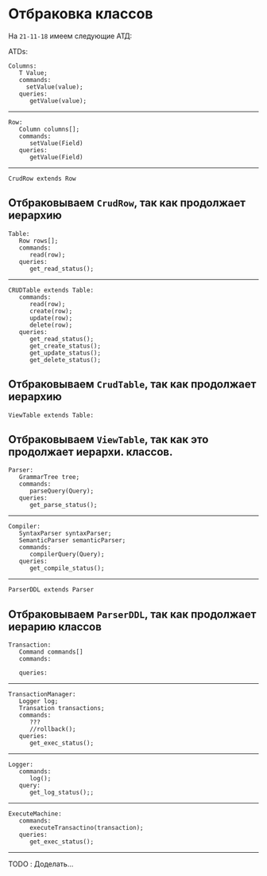 # Отбраковка классов

На `21-11-18` имеем следующие АТД:

ATDs:

```
Columns:
   T Value;
   commands:
     setValue(value); 
   queries:
      getValue(value);
```
-------------------
```
Row:
   Column columns[];
   commands:
      setValue(Field)
   queries:
      getValue(Field)
```
----------------
```
CrudRow extends Row
```
Отбраковываем `CrudRow`, так как продолжает иерархию
--------------
```
Table:
   Row rows[];
   commands:
      read(row);
   queries:
      get_read_status();
```
------------
```
CRUDTable extends Table:
   commands:
      read(row);
      create(row);
      update(row);
      delete(row);
   queries:
      get_read_status();
      get_create_status();
      get_update_status();
      get_delete_status();
```
Отбраковываем `CrudTable`, так как продолжает иерархию
---------------
```
ViewTable extends Table:
```
Отбраковываем `ViewTable`, так как это продолжает иерархи. классов.
----------
```
Parser:
   GrammarTree tree;
   commands:
      parseQuery(Query);
   queries:
      get_parse_status();
```
---------

```
Compiler:
   SyntaxParser syntaxParser;
   SemanticParser semanticParser;
   commands:
      compilerQuery(Query);
   queries:
      get_compile_status();
```

------------------
```
ParserDDL extends Parser 
```
Отбраковываем `ParserDDL`, так как продолжает иерарию классов
--------------

``` 
Transaction:
   Command commands[]
   commands:
      
   queries:
```

-------------------

```
TransactionManager:
   Logger log;
   Transation transactions;
   commands:
      ???
      //rollback();
   queries:
      get_exec_status();
```

-----------


```
Logger:
   commands:
      log();
   query:
      get_log_status();;
```
--------------

```
ExecuteMachine:
   commands:
      executeTransactino(transaction);
   queries:
      get_exec_status();
```

------------------


TODO : Доделать...





